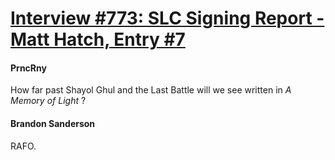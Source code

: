 # [Interview #773: SLC Signing Report - Matt Hatch, Entry #7](https://www.theoryland.com/intvmain.php?i=773#7)

#### PrncRny

How far past Shayol Ghul and the Last Battle will we see written in
*A Memory of Light*
?

#### Brandon Sanderson

RAFO.

